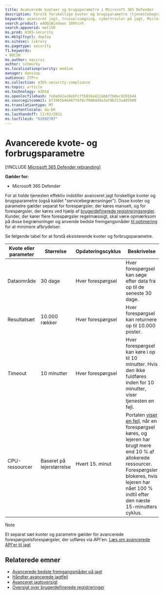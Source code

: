 ```yaml
---
title: Avancerede kvotaer og brugsparametre i Microsoft 365 Defender
description: Forstå forskellige kvoter og brugsparametre (tjenestebegrænsninger), der holder den avancerede jagttjeneste hurtig
keywords: avanceret jagt, trusselssøgning, cybertrusler på jagt, Microsoft 365 Defender, microsoft 365, m365, søgning, forespørgsel, telemetri, skema, kusto, CPU-grænse, forespørgselsgrænse, ressourcer, maksimale resultater, kvote, parametre, tildeling
search.product: eADQiWindows 10XVcnh
search.appverid: met150
ms.prod: m365-security
ms.mktglfcycl: deploy
ms.sitesec: library
ms.pagetype: security
f1.keywords:
- NOCSH
ms.author: maccruz
author: schmurky
ms.localizationpriority: medium
manager: dansimp
audience: ITPro
ms.collection: m365-security-compliance
ms.topic: article
ms.technology: m365d
ms.openlocfilehash: fe0ad42ac0ebfc7f6816e412ab6ffb0ac9291b44
ms.sourcegitcommit: bf3965b46487f6f8cf900dd9a3af8b213a405989
ms.translationtype: MT
ms.contentlocale: da-DK
ms.lasthandoff: 11/02/2021
ms.locfileid: "63592707"
---
```

# <a name="advanced-hunting-quotas-and-usage-parameters"></a>Avancerede kvote- og forbrugsparametre

[!INCLUDE [Microsoft 365 Defender rebranding](../includes/microsoft-defender.md)]


**Gælder for:**
- Microsoft 365 Defender

For at holde tjenesten effektiv indstiller avanceret jagt forskellige kvoter og brugsparametre (også kaldet "servicebegrænsninger"). Disse kvoter og parametre gælder separat for forespørgsler, der køres manuelt, og for forespørgsler, der køres ved hjælp af [brugerdefinerede registreringsregler](custom-detection-rules.md). Kunder, der kører flere forespørgsler regelmæssigt, skal være opmærksom på disse begrænsninger og anvende bedste fremgangsmåder [til optimering](advanced-hunting-best-practices.md) for at minimere afbrydelser.

Se følgende tabel for at forstå eksisterende kvoter og forbrugsparametre.

| Kvote eller parameter | Størrelse | Opdateringscyklus | Beskrivelse |
|--|--|--|--|
| Dataområde | 30 dage | Hver forespørgsel | Hver forespørgsel kan søge efter data fra op til de seneste 30 dage. |
| Resultatsæt | 10.000 rækker | Hver forespørgsel | Hver forespørgsel kan returnere op til 10.000 poster. |
| Timeout | 10 minutter | Hver forespørgsel | Hver forespørgsel kan køre i op til 10 minutter. Hvis den ikke fuldføres inden for 10 minutter, viser tjenesten en fejl.
| CPU-ressourcer | Baseret på lejerstørrelse | Hvert 15. minut | Portalen [viser en fejl,](advanced-hunting-errors.md) når en forespørgsel køres, og lejeren har brugt mere end 10 % af allokerede ressourcer. Forespørgsler blokeres, hvis lejeren har nået 100 % indtil efter den næste 15-minutters cyklus. |

>[!NOTE] 
>Et separat sæt kvoter og parametre gælder for avancerede forespørgselsforespørgsler, der udføres via API'en. [Læs om avancerede API'er til jagt](./api-advanced-hunting.md)

## <a name="related-topics"></a>Relaterede emner

- [Avancerede bedste fremgangsmåder på jagt](advanced-hunting-best-practices.md)
- [Håndter avancerede jagtfejl](advanced-hunting-errors.md)
- [Avanceret jagtoversigt](advanced-hunting-overview.md)
- [Oversigt over brugerdefinerede registreringer](custom-detections-overview.md)